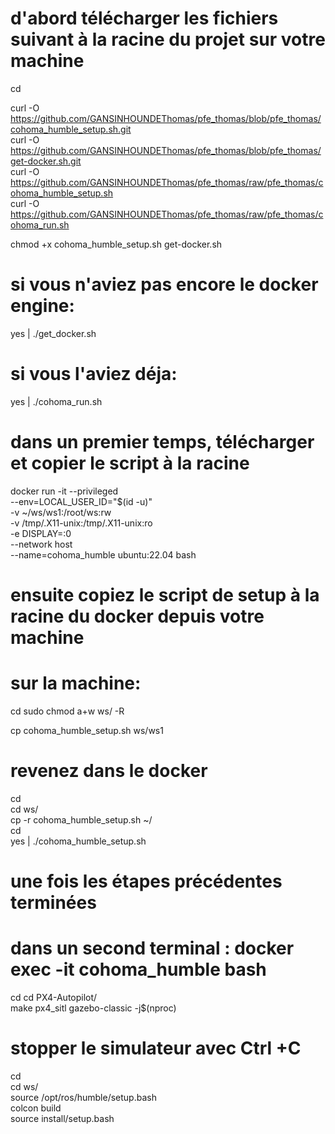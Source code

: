 # d'abord télécharger les fichiers suivant à la racine du projet sur votre machine
cd

curl -O https://github.com/GANSINHOUNDEThomas/pfe_thomas/blob/pfe_thomas/cohoma_humble_setup.sh.git \
curl -O https://github.com/GANSINHOUNDEThomas/pfe_thomas/blob/pfe_thomas/get-docker.sh.git \
curl -O https://github.com/GANSINHOUNDEThomas/pfe_thomas/raw/pfe_thomas/cohoma_humble_setup.sh \
curl -O https://github.com/GANSINHOUNDEThomas/pfe_thomas/raw/pfe_thomas/cohoma_run.sh

chmod +x cohoma_humble_setup.sh get-docker.sh 




# si vous n'aviez pas encore le docker engine:
yes | ./get_docker.sh 

# si vous l'aviez déja:
yes | ./cohoma_run.sh 


# dans un premier temps, télécharger et copier le script à la racine 

docker run -it --privileged \
  --env=LOCAL_USER_ID="$(id -u)" \
  -v ~/ws/ws1:/root/ws:rw \
  -v /tmp/.X11-unix:/tmp/.X11-unix:ro \
  -e DISPLAY=:0 \
  --network host \
  --name=cohoma_humble ubuntu:22.04 bash
  
# ensuite copiez le script de setup à la racine du docker depuis votre machine

# sur la machine:
cd 
sudo chmod a+w ws/ -R 

cp cohoma_humble_setup.sh ws/ws1  




# revenez dans le docker 
cd \
cd ws/ \
cp -r cohoma_humble_setup.sh ~/ \
cd \
yes | ./cohoma_humble_setup.sh 




# une fois les étapes précédentes terminées
# dans un second terminal : docker exec -it cohoma_humble bash
cd
cd PX4-Autopilot/ \
make px4_sitl gazebo-classic -j$(nproc) 

# stopper le simulateur avec Ctrl +C 

cd \
cd ws/ \
source /opt/ros/humble/setup.bash \
colcon build \
source install/setup.bash 
